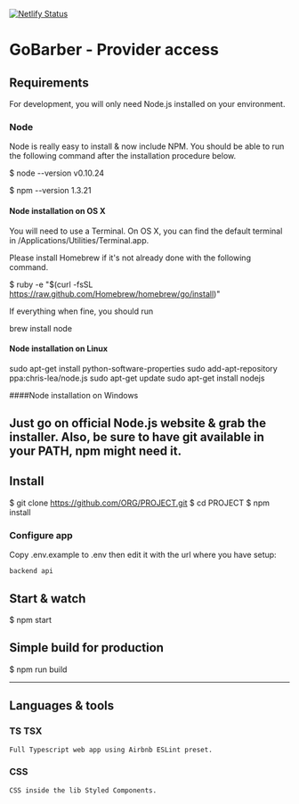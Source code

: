 [![Netlify Status](https://api.netlify.com/api/v1/badges/e2be7e24-4ff5-491d-abf6-cffcd75144c6/deploy-status)](https://app.netlify.com/sites/stoic-lewin-c0e1fb/deploys) 

# GoBarber - Provider access

## Requirements

For development, you will only need Node.js installed on your environment.


### Node

Node is really easy to install & now include NPM. You should be able to run the following command after the installation procedure below.

$ node --version
v0.10.24

$ npm --version
1.3.21

#### Node installation on OS X

You will need to use a Terminal. On OS X, you can find the default terminal in /Applications/Utilities/Terminal.app.

Please install Homebrew if it's not already done with the following command.

$ ruby -e "$(curl -fsSL https://raw.github.com/Homebrew/homebrew/go/install)"

If everything when fine, you should run

brew install node

#### Node installation on Linux

sudo apt-get install python-software-properties
sudo add-apt-repository ppa:chris-lea/node.js
sudo apt-get update
sudo apt-get install nodejs

####Node installation on Windows

Just go on official Node.js website & grab the installer. Also, be sure to have git available in your PATH, npm might need it.
---
## Install

$ git clone https://github.com/ORG/PROJECT.git
$ cd PROJECT
$ npm install

### Configure app

Copy .env.example to .env then edit it with the url where you have setup:

    backend api


## Start & watch

$ npm start

## Simple build for production

$ npm run build


---

## Languages & tools
### TS TSX

    Full Typescript web app using Airbnb ESLint preset.



### CSS

    CSS inside the lib Styled Components.
